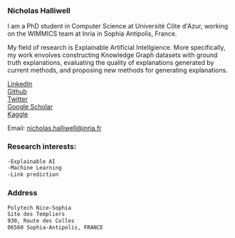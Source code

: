### Nicholas Halliwell

I am a PhD student in Computer Science at Université Côte d'Azur, working on the WIMMICS team at Inria in Sophia Antipolis, France.

My field of research is Explainable Artificial Intellgience. More specifically, my work envolves constructing Knowledge Graph datasets with ground truth explanations, evaluating the quality of explanations generated by current methods, and proposing new methods for generating explanations.

[LinkedIn](https://www.linkedin.com/in/nicholas-halliwell-086324100/)  
[Github](https://github.com/halliwelln)  
[Twitter](https://twitter.com/halliwelln06)  
[Google Scholar](https://scholar.google.com/citations?user=TM1ZL9IAAAAJ&hl=en&oi=ao)  
[Kaggle](https://www.kaggle.com/nicholashalliwell)

Email: [nicholas.halliwell@inria.fr](nicholas.halliwell@inria.fr)

### Research interests:

```markdown
-Explainable AI
-Machine Learning
-Link prediction
```

### Address
```markdown
Polytech Nice-Sophia
Site des Templiers
930, Route des Colles 
06560 Sophia-Antipolis, FRANCE
```
